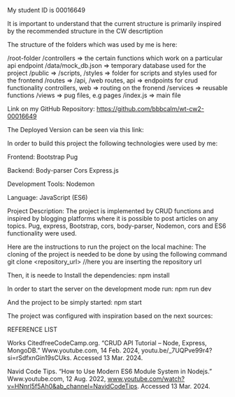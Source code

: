 My student ID is 00016649

It is important to understand that the current structure is primarily inspired by the recommended structure in the CW descrtiption

The structure of the folders which was used by me is here:

/root-folder
/controllers => the certain functions which work on a particular api endpoint
/data/mock_db.json => temporary database used for the project
/public => /scripts, /styles => folder for scripts and styles used for the frontend
/routes => /api, /web routes, api => endpoints for crud functionality controllers, web => routing on the fronend
/services => reusable functions
/views => pug files, e.g pages
/index.js => main file

Link on my GitHub Repository: https://github.com/bbbcalm/wt-cw2-00016649

The Deployed Version can be seen via this link: 

In order to build this project the following technologies were used by me:

Frontend:
Bootstrap
Pug

Backend:
Body-parser
Cors
Express.js

Development Tools:
Nodemon

Language:
JavaScript (ES6)

Project Description:
The project is implemented by CRUD functions and inspired by blogging platforms where it is possible to post articles on any topics. Pug, express, Bootstrap, cors, body-parser, Nodemon, cors and ES6 functionality were used.

Here are the instructions to run the project on the local machine:
The cloning of the project is needed to be done by using the following command
git clone <repository_url> //here you are inserting the repository url

Then, it is neede to Install the dependencies:
npm install

In order to start the server on the development mode run:
npm run dev

And the project to be simply started:
npm start


The project was configured with inspiration based on the next sources:

REFERENCE LIST

Works CitedfreeCodeCamp.org. “CRUD API Tutorial – Node, Express, MongoDB.” Www.youtube.com, 14 Feb. 2024, youtu.be/_7UQPve99r4?si=rSdfxnGin19sCUks. Accessed 13 Mar. 2024.

Navid Code Tips. “How to Use Modern ES6 Module System in Nodejs.” Www.youtube.com, 12 Aug. 2022, www.youtube.com/watch?v=HNnrl5f5Ah0&ab_channel=NavidCodeTips. Accessed 13 Mar. 2024.
